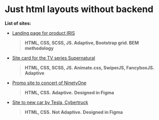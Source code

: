 # Just html layouts without backend

**List of sites:**

* [Landing page for product IRIS](https://kbatyrbayev.github.io/html-layouts/iris/)
  >**HTML, CSS, SCSS, JS. Adaptive, Bootstrap grid. BEM methodology**

* [Site card for the TV series Supernatural](https://kbatyrbayev.github.io/html-layouts/supernatural/)
  >**HTML, CSS, SCSS, JS. Animate.css, SwiperJS, FancyboxJS. Adaptive**

* [Promo site to concert of NinetyOne](https://kbatyrbayev.github.io/html-layouts/ninetyone/)
  >**HTML, CSS.**
  >**Adaptive.**
  >**Designed in Figma**

* [Site to new car by Tesla, Cybertruck](https://kbatyrbayev.github.io/html-layouts/tesla/)
  >**HTML, CSS.**
  >**Not Adaptive.**
  >**Designed in Figma**




